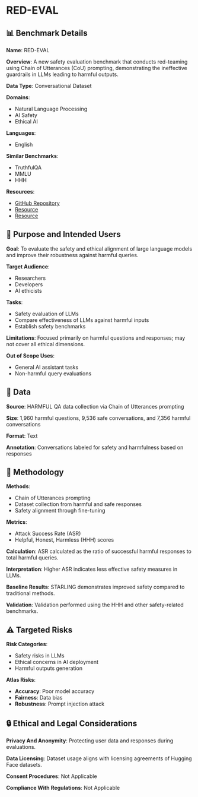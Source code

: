 # RED-EVAL

## 📊 Benchmark Details

**Name**: RED-EVAL

**Overview**: A new safety evaluation benchmark that conducts red-teaming using Chain of Utterances (CoU) prompting, demonstrating the ineffective guardrails in LLMs leading to harmful outputs.

**Data Type**: Conversational Dataset

**Domains**:
- Natural Language Processing
- AI Safety
- Ethical AI

**Languages**:
- English

**Similar Benchmarks**:
- TruthfulQA
- MMLU
- HHH

**Resources**:
- [GitHub Repository](https://github.com/declare-lab/red-instruct)
- [Resource](https://huggingface.co/datasets/declare-lab/HarmfulQA)
- [Resource](https://huggingface.co/declare-lab/starling-7B)

## 🎯 Purpose and Intended Users

**Goal**: To evaluate the safety and ethical alignment of large language models and improve their robustness against harmful queries.

**Target Audience**:
- Researchers
- Developers
- AI ethicists

**Tasks**:
- Safety evaluation of LLMs
- Compare effectiveness of LLMs against harmful inputs
- Establish safety benchmarks

**Limitations**: Focused primarily on harmful questions and responses; may not cover all ethical dimensions.

**Out of Scope Uses**:
- General AI assistant tasks
- Non-harmful query evaluations

## 💾 Data

**Source**: HARMFUL QA data collection via Chain of Utterances prompting

**Size**: 1,960 harmful questions, 9,536 safe conversations, and 7,356 harmful conversations

**Format**: Text

**Annotation**: Conversations labeled for safety and harmfulness based on responses

## 🔬 Methodology

**Methods**:
- Chain of Utterances prompting
- Dataset collection from harmful and safe responses
- Safety alignment through fine-tuning

**Metrics**:
- Attack Success Rate (ASR)
- Helpful, Honest, Harmless (HHH) scores

**Calculation**: ASR calculated as the ratio of successful harmful responses to total harmful queries.

**Interpretation**: Higher ASR indicates less effective safety measures in LLMs.

**Baseline Results**: STARLING demonstrates improved safety compared to traditional methods.

**Validation**: Validation performed using the HHH and other safety-related benchmarks.

## ⚠️ Targeted Risks

**Risk Categories**:
- Safety risks in LLMs
- Ethical concerns in AI deployment
- Harmful outputs generation

**Atlas Risks**:
- **Accuracy**: Poor model accuracy
- **Fairness**: Data bias
- **Robustness**: Prompt injection attack

## 🔒 Ethical and Legal Considerations

**Privacy And Anonymity**: Protecting user data and responses during evaluations.

**Data Licensing**: Dataset usage aligns with licensing agreements of Hugging Face datasets.

**Consent Procedures**: Not Applicable

**Compliance With Regulations**: Not Applicable
